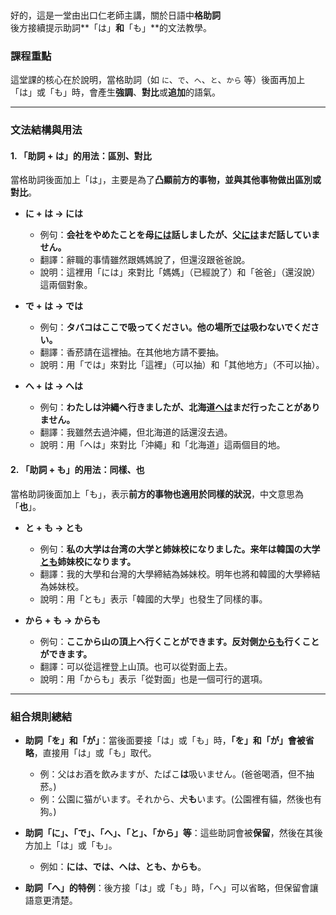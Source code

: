 </br>

好的，這是一堂由出口仁老師主講，關於日語中**格助詞**後方接續提示助詞**「は」**和**「も」**的文法教學。

### **課程重點**

這堂課的核心在於說明，當格助詞（如 `に`、`で`、`へ`、`と`、`から` 等）後面再加上「は」或「も」時，會產生**強調**、**對比**或**追加**的語氣。

---

### **文法結構與用法**

#### **1. 「助詞 + は」的用法：區別、對比**

當格助詞後面加上「は」，主要是為了**凸顯前方的事物，並與其他事物做出區別或對比**。

*   **に + は → には**
    *   例句：**会社をやめたことを母<u>には</u>話しましたが、父<u>には</u>まだ話していません。**
    *   翻譯：辭職的事情雖然跟媽媽說了，但還沒跟爸爸說。
    *   說明：這裡用「には」來對比「媽媽」（已經說了）和「爸爸」（還沒說）這兩個對象。

*   **で + は → では**
    *   例句：**タバコはここで吸ってください。他の場所<u>では</u>吸わないでください。**
    *   翻譯：香菸請在這裡抽。在其他地方請不要抽。
    *   說明：用「では」來對比「這裡」（可以抽）和「其他地方」（不可以抽）。

*   **へ + は → へは**
    *   例句：**わたしは沖縄へ行きましたが、北海道<u>へは</u>まだ行ったことがありません。**
    *   翻譯：我雖然去過沖繩，但北海道的話還沒去過。
    *   說明：用「へは」來對比「沖繩」和「北海道」這兩個目的地。

#### **2. 「助詞 + も」的用法：同樣、也**

當格助詞後面加上「も」，表示**前方的事物也適用於同樣的狀況**，中文意思為「**也**」。

*   **と + も → とも**
    *   例句：**私の大学は台湾の大学と姉妹校になりました。来年は韓国の大学<u>とも</u>姉妹校になります。**
    *   翻譯：我的大學和台灣的大學締結為姊妹校。明年也將和韓國的大學締結為姊妹校。
    *   說明：用「とも」表示「韓國的大學」也發生了同樣的事。

*   **から + も → からも**
    *   例句：**ここから山の頂上へ行くことができます。反対側<u>からも</u>行くことができます。**
    *   翻譯：可以從這裡登上山頂。也可以從對面上去。
    *   說明：用「からも」表示「從對面」也是一個可行的選項。

---

### **組合規則總結**

*   **助詞「を」和「が」**：當後面要接「は」或「も」時，**「を」和「が」會被省略**，直接用「は」或「も」取代。
    *   例：父はお酒を飲みますが、たばこ**は**吸いません。(爸爸喝酒，但不抽菸。)
    *   例：公園に猫がいます。それから、犬**も**います。(公園裡有貓，然後也有狗。)

*   **助詞「に」、「で」、「へ」、「と」、「から」等**：這些助詞會被**保留**，然後在其後方加上「は」或「も」。
    *   例如：**には、では、へは、とも、からも**。

*   **助詞「へ」的特例**：後方接「は」或「も」時，「へ」可以省略，但保留會讓語意更清楚。
</br>
